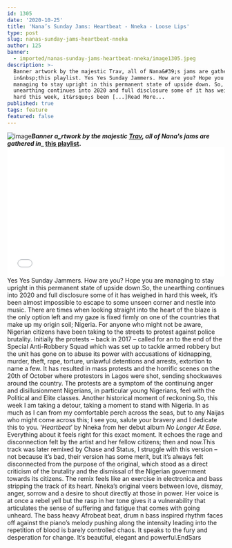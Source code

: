 ```yaml
---
id: 1305
date: '2020-10-25'
title: 'Nana’s Sunday Jams: Heartbeat - Nneka - Loose Lips'
type: post
slug: nanas-sunday-jams-heartbeat-nneka
author: 125
banner:
  - imported/nanas-sunday-jams-heartbeat-nneka/image1305.jpeg
description: >-
  Banner artwork by the majestic Trav, all of Nana&#39;s jams are gathered
  in&nbsp;this playlist. Yes Yes Sunday Jammers. How are you? Hope you are
  managing to stay upright in this permanent state of upside down. So, the
  unearthing continues into 2020 and full disclosure some of it has weighed in
  hard this week, it&rsquo;s been [...]Read More...
published: true
tags: feature
featured: false
---
```

![image](../imported/nanas-sunday-jams-heartbeat-nneka/image1305.jpeg)**_Banner a_rtwork by the majestic [Trav](https://www.backdownwarchild.co.uk/), all of Nana's jams are gathered in__ [__this playlist__](https://open.spotify.com/playlist/12UoQ8ov5i6P8BIfm2lOjS?si=jarAn1CXSEuYB9vAxJidOg)__.__**<iframe width='100%' height='300' scrolling='no' frameborder='no' allow='autoplay' src='//www.youtube.com/embed/6ivg3J3h5Ps?wmode=opaque'></iframe>Yes Yes Sunday Jammers. How are you? Hope you are managing to stay upright in this permanent state of upside down.So, the unearthing continues into 2020 and full disclosure some of it has weighed in hard this week, it’s been almost impossible to escape to some unseen corner and nestle into music. There are times when looking straight into the heart of the blaze is the only option left and my gaze is fixed firmly on one of the countries that make up my origin soil; Nigeria. For anyone who might not be aware, Nigerian citizens have been taking to the streets to protest against police brutality. Initially the protests – back in 2017 – called for an to the end of the Special Anti-Robbery Squad which was set up to tackle armed robbery but the unit has gone on to abuse its power with accusations of kidnapping, murder, theft, rape, torture, unlawful detentions and arrests, extortion to name a few. It has resulted in mass protests and the horrific scenes on the 20th of October where protestors in Lagos were shot, sending shockwaves around the country. The protests are a symptom of the continuing anger and disillusionment Nigerians, in particular young Nigerians, feel with the Political and Elite classes. Another historical moment of reckoning.So, this week I am taking a detour, taking a moment to stand with Nigeria. In as much as I can from my comfortable perch across the seas, but to any Naijas who might come across this; I see you, salute your bravery and I dedicate this to you. ‘_Heartbeat_’ by Nneka from her debut album _No Longer At Ease_. Everything about it feels right for this exact moment. It echoes the rage and disconnection felt by the artist and her fellow citizens; then and now.This track was later remixed by Chase and Status, I struggle with this version – not because it’s bad, their version has some merit, but it’s always felt disconnected from the purpose of the original, which stood as a direct criticism of the brutality and the dismissal of the Nigerian government towards its citizens. The remix feels like an exercise in electronica and bass stripping the track of its heart. Nneka’s original veers between love, dismay, anger, sorrow and a desire to shout directly at those in power. Her voice is at once a rebel yell but the rasp in her tone gives it a vulnerability that articulates the sense of suffering and fatigue that comes with going unheard. The bass heavy Afrobeat beat, drum n bass inspired rhythm faces off against the piano’s melody pushing along the intensity leading into the repetition of blood is barely controlled chaos. It speaks to the fury and desperation for change. It’s beautiful, elegant and powerful.EndSars